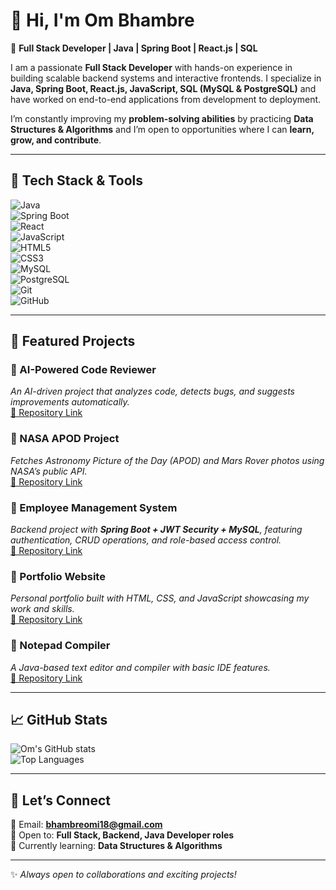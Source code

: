 # 👋 Hi, I'm Om Bhambre  

🚀 **Full Stack Developer | Java | Spring Boot | React.js | SQL**  

I am a passionate **Full Stack Developer** with hands-on experience in building scalable backend systems and interactive frontends. I specialize in **Java, Spring Boot, React.js, JavaScript, SQL (MySQL & PostgreSQL)** and have worked on end-to-end applications from development to deployment.  

I’m constantly improving my **problem-solving abilities** by practicing **Data Structures & Algorithms** and I’m open to opportunities where I can **learn, grow, and contribute**.  

---

## 🔧 Tech Stack & Tools
![Java](https://img.shields.io/badge/Java-ED8B00?style=for-the-badge&logo=java&logoColor=white)  
![Spring Boot](https://img.shields.io/badge/Spring%20Boot-6DB33F?style=for-the-badge&logo=springboot&logoColor=white)  
![React](https://img.shields.io/badge/React-20232A?style=for-the-badge&logo=react&logoColor=61DAFB)  
![JavaScript](https://img.shields.io/badge/JavaScript-323330?style=for-the-badge&logo=javascript&logoColor=F7DF1E)  
![HTML5](https://img.shields.io/badge/HTML5-E34F26?style=for-the-badge&logo=html5&logoColor=white)  
![CSS3](https://img.shields.io/badge/CSS3-1572B6?style=for-the-badge&logo=css3&logoColor=white)  
![MySQL](https://img.shields.io/badge/MySQL-005C84?style=for-the-badge&logo=mysql&logoColor=white)  
![PostgreSQL](https://img.shields.io/badge/PostgreSQL-316192?style=for-the-badge&logo=postgresql&logoColor=white)  
![Git](https://img.shields.io/badge/Git-F05032?style=for-the-badge&logo=git&logoColor=white)  
![GitHub](https://img.shields.io/badge/GitHub-181717?style=for-the-badge&logo=github&logoColor=white)  

---

## 📂 Featured Projects  

### 🔹 AI-Powered Code Reviewer  
*An AI-driven project that analyzes code, detects bugs, and suggests improvements automatically.*  
[🔗 Repository Link](#)  

### 🔹 NASA APOD Project  
*Fetches Astronomy Picture of the Day (APOD) and Mars Rover photos using NASA’s public API.*  
[🔗 Repository Link](#)  

### 🔹 Employee Management System  
*Backend project with **Spring Boot + JWT Security + MySQL**, featuring authentication, CRUD operations, and role-based access control.*  
[🔗 Repository Link](#)  

### 🔹 Portfolio Website  
*Personal portfolio built with HTML, CSS, and JavaScript showcasing my work and skills.*  
[🔗 Repository Link](#)  

### 🔹 Notepad Compiler  
*A Java-based text editor and compiler with basic IDE features.*  
[🔗 Repository Link](#)  

---

## 📈 GitHub Stats  

![Om's GitHub stats](https://github-readme-stats.vercel.app/api?username=omi1808&show_icons=true&theme=tokyonight)  
![Top Languages](https://github-readme-stats.vercel.app/api/top-langs/?username=omi1808&layout=compact&theme=tokyonight)  

---

## 🤝 Let’s Connect  

📩 Email: **bhambreomi18@gmail.com**  
💼 Open to: **Full Stack, Backend, Java Developer roles**  
🌱 Currently learning: **Data Structures & Algorithms**  

---
✨ *Always open to collaborations and exciting projects!*  
